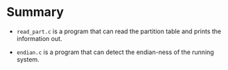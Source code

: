 # Summary

- `read_part.c` is a program that can read the partition table and prints the information out.

- `endian.c` is a program that can detect the endian-ness of the running system.
